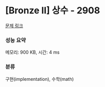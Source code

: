 # [Bronze II] 상수 - 2908 

[문제 링크](https://www.acmicpc.net/problem/2908) 

### 성능 요약

메모리: 900 KB, 시간: 4 ms

### 분류

구현(implementation), 수학(math)

